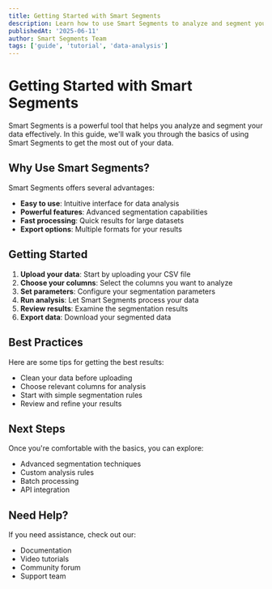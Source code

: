 ```yaml
---
title: Getting Started with Smart Segments
description: Learn how to use Smart Segments to analyze and segment your data effectively.
publishedAt: '2025-06-11'
author: Smart Segments Team
tags: ['guide', 'tutorial', 'data-analysis']
---
```


# Getting Started with Smart Segments

Smart Segments is a powerful tool that helps you analyze and segment your data effectively. In this guide, we'll walk you through the basics of using Smart Segments to get the most out of your data.

## Why Use Smart Segments?

Smart Segments offers several advantages:

- **Easy to use**: Intuitive interface for data analysis
- **Powerful features**: Advanced segmentation capabilities
- **Fast processing**: Quick results for large datasets
- **Export options**: Multiple formats for your results

## Getting Started

1. **Upload your data**: Start by uploading your CSV file
2. **Choose your columns**: Select the columns you want to analyze
3. **Set parameters**: Configure your segmentation parameters
4. **Run analysis**: Let Smart Segments process your data
5. **Review results**: Examine the segmentation results
6. **Export data**: Download your segmented data

## Best Practices

Here are some tips for getting the best results:

- Clean your data before uploading
- Choose relevant columns for analysis
- Start with simple segmentation rules
- Review and refine your results

## Next Steps

Once you're comfortable with the basics, you can explore:

- Advanced segmentation techniques
- Custom analysis rules
- Batch processing
- API integration

## Need Help?

If you need assistance, check out our:

- Documentation
- Video tutorials
- Community forum
- Support team
